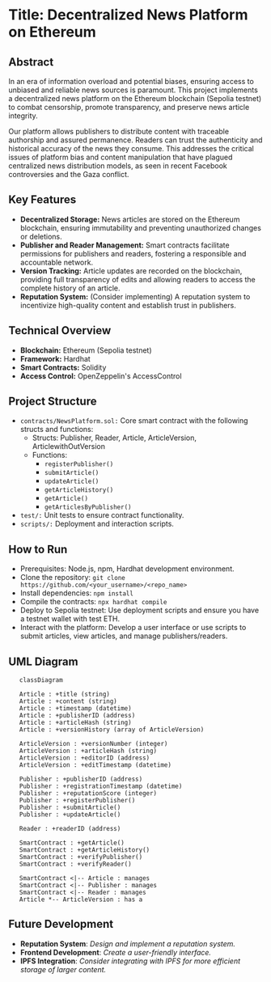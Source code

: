# Title: Decentralized News Platform on Ethereum

## Abstract

In an era of information overload and potential biases, ensuring access to unbiased and reliable news sources is paramount. This project implements a decentralized news platform on the Ethereum blockchain (Sepolia testnet) to combat censorship, promote transparency, and preserve news article integrity.

Our platform allows publishers to distribute content with traceable authorship and assured permanence. Readers can trust the authenticity and historical accuracy of the news they consume. This addresses the critical issues of platform bias and content manipulation that have plagued centralized news distribution models, as seen in recent Facebook controversies and the Gaza conflict.

## Key Features

- **Decentralized Storage:** News articles are stored on the Ethereum blockchain, ensuring immutability and preventing unauthorized changes or deletions.
- **Publisher and Reader Management:** Smart contracts facilitate permissions for publishers and readers, fostering a responsible and accountable network.
- **Version Tracking:** Article updates are recorded on the blockchain, providing full transparency of edits and allowing readers to access the complete history of an article.
- **Reputation System:** (Consider implementing) A reputation system to incentivize high-quality content and establish trust in publishers.

## Technical Overview

- **Blockchain:** Ethereum (Sepolia testnet)
- **Framework:** Hardhat
- **Smart Contracts:** Solidity
- **Access Control:** OpenZeppelin's AccessControl

## Project Structure

- `contracts/NewsPlatform.sol:` Core smart contract with the following structs and functions:
  - Structs: Publisher, Reader, Article, ArticleVersion, ArticlewithOutVersion
  - Functions:
    - `registerPublisher()`
    - `submitArticle()`
    - `updateArticle()`
    - `getArticleHistory()`
    - `getArticle()`
    - `getArticlesByPublisher()`
- `test/:` Unit tests to ensure contract functionality.
- `scripts/:` Deployment and interaction scripts.

## How to Run

- Prerequisites: Node.js, npm, Hardhat development environment.
- Clone the repository: `git clone https://github.com/<your_username>/<repo_name>`
- Install dependencies: `npm install`
- Compile the contracts: `npx hardhat compile`
- Deploy to Sepolia testnet: Use deployment scripts and ensure you have a testnet wallet with test ETH.
- Interact with the platform: Develop a user interface or use scripts to submit articles, view articles, and manage publishers/readers.

## UML Diagram

```plaintext
   classDiagram

   Article : +title (string)
   Article : +content (string)
   Article : +timestamp (datetime)
   Article : +publisherID (address)
   Article : +articleHash (string)
   Article : +versionHistory (array of ArticleVersion)

   ArticleVersion : +versionNumber (integer)
   ArticleVersion : +articleHash (string)
   ArticleVersion : +editorID (address)
   ArticleVersion : +editTimestamp (datetime)

   Publisher : +publisherID (address)
   Publisher : +registrationTimestamp (datetime)
   Publisher : +reputationScore (integer)
   Publisher : +registerPublisher()
   Publisher : +submitArticle()
   Publisher : +updateArticle()

   Reader : +readerID (address)

   SmartContract : +getArticle()
   SmartContract : +getArticleHistory()
   SmartContract : +verifyPublisher()
   SmartContract : +verifyReader()

   SmartContract <|-- Article : manages
   SmartContract <|-- Publisher : manages
   SmartContract <|-- Reader : manages
   Article *-- ArticleVersion : has a
```

## Future Development

- **Reputation System**: _Design and implement a reputation system._
- **Frontend Development**: _Create a user-friendly interface._
- **IPFS Integration**: _Consider integrating with IPFS for more efficient storage of larger content._
